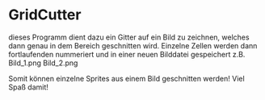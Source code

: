 # GridCutter
dieses Programm dient dazu ein Gitter auf ein Bild zu zeichnen, welches dann genau in dem Bereich
geschnitten wird.   Einzelne Zellen werden dann fortlaufenden nummeriert und in einer neuen Bilddatei gespeichert z.B. Bild_1.png Bild_2.png

Somit können einzelne Sprites aus einem Bild geschnitten werden!
Viel Spaß damit!
